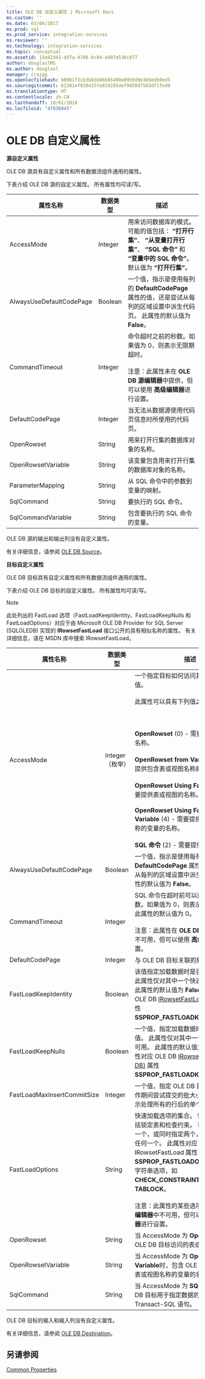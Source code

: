 ```yaml
---
title: OLE DB 自定义属性 | Microsoft Docs
ms.custom: ''
ms.date: 03/04/2017
ms.prod: sql
ms.prod_service: integration-services
ms.reviewer: ''
ms.technology: integration-services
ms.topic: conceptual
ms.assetid: 13a82d41-dd7a-4708-bc84-4407a536c877
author: douglaslMS
ms.author: douglasl
manager: craigg
ms.openlocfilehash: b0961f3cb3b63b86b65490e0959d9e369edb0ed5
ms.sourcegitcommit: 61381ef939415fe019285def9450d7583df1fed0
ms.translationtype: HT
ms.contentlocale: zh-CN
ms.lasthandoff: 10/01/2018
ms.locfileid: "47836045"
---
```

# <a name="ole-db-custom-properties"></a>OLE DB 自定义属性
  **源自定义属性**  
  
 OLE DB 源具有自定义属性和所有数据流组件通用的属性。  
  
 下表介绍 OLE DB 源的自定义属性。 所有属性均可读/写。  
  
|属性名称|数据类型|描述|  
|-------------------|---------------|-----------------|  
|AccessMode|Integer|用来访问数据库的模式。 可能的值包括： **“打开行集”**、 **“从变量打开行集”**、 **“SQL 命令”** 和 **“变量中的 SQL 命令”**。 默认值为 **“打开行集”**。|  
|AlwaysUseDefaultCodePage|Boolean|一个值，指示是使用每列的 **DefaultCodePage** 属性的值，还是尝试从每列的区域设置中派生代码页。 此属性的默认值为 **False**。|  
|CommandTimeout|Integer|命令超时之前的秒数。如果值为 0，则表示无限期超时。<br /><br /> 注意：此属性未在 **OLE DB 源编辑器**中提供，但可以使用 **高级编辑器**进行设置。|  
|DefaultCodePage|Integer|当无法从数据源使用代码页信息时所使用的代码页。|  
|OpenRowset|String|用来打开行集的数据库对象的名称。|  
|OpenRowsetVariable|String|该变量包含用来打开行集的数据库对象的名称。|  
|ParameterMapping|String|从 SQL 命令中的参数到变量的映射。|  
|SqlCommand|String|要执行的 SQL 命令。|  
|SqlCommandVariable|String|包含要执行的 SQL 命令的变量。|  
  
 OLE DB 源的输出和输出列没有自定义属性。  
  
 有关详细信息，请参阅 [OLE DB Source](../../integration-services/data-flow/ole-db-source.md)。  
  
 **目标自定义属性**  
  
 OLE DB 目标具有自定义属性和所有数据流组件通用的属性。  
  
 下表介绍 OLE DB 目标的自定义属性。 所有属性均可读/写。  
  
> [!NOTE]  
>  此处列出的 FastLoad 选项（FastLoadKeepIdentity、FastLoadKeepNulls 和 FastLoadOptions）对应于由 Microsoft OLE DB Provider for SQL Server (SQLOLEDB) 实现的 **IRowsetFastLoad** 接口公开的具有相似名称的属性。 有关详细信息，请在 MSDN 库中搜索 IRowsetFastLoad。  
  
|属性名称|数据类型|描述|  
|-------------------|---------------|-----------------|  
|AccessMode|Integer（枚举）|一个指定目标如何访问其目标数据库的值。<br /><br /> 此属性可以具有下列值之一：<br /><br /> <br /><br /> **OpenRowset** (0) - 需要提供表或视图的名称。<br /><br /> **OpenRowset from Variable** (1) - 需要提供包含表或视图名称的变量的名称。<br /><br /> **OpenRowset Using Fastload** (3) - 需要提供表或视图的名称。<br /><br /> **OpenRowset Using Fastload from Variable** (4) - 需要提供包含表或视图名称的变量的名称。<br /><br /> **SQL 命令** (2) - 需要提供 SQL 语句。|  
|AlwaysUseDefaultCodePage|Boolean|一个值，指示是使用每列的 **DefaultCodePage** 属性的值，还是尝试从每列的区域设置中派生代码页。 此属性的默认值为 **False**。|  
|CommandTimeout|Integer|SQL 命令在超时前可以运行的最大秒数。如果值为 0，则表示不限制时间。 此属性的默认值为 0。<br /><br /> 注意：此属性在 **OLE DB 目标编辑器**中不可用，但可以使用 **高级编辑器**进行设置。|  
|DefaultCodePage|Integer|与 OLE DB 目标关联的默认代码页。|  
|FastLoadKeepIdentity|Boolean|该值指定加载数据时是否复制标识值。 此属性仅对其中一个快速加载选项可用。 此属性的默认值为 **False**。 此属性对应 OLE DB [IRowsetFastLoad (OLE DB)](../../relational-databases/native-client-ole-db-interfaces/irowsetfastload-ole-db.md) 属性 **SSPROP_FASTLOADKEEPIDENTITY**。|  
|FastLoadKeepNulls|Boolean|一个值，指定加载数据时是否复制 Null 值。 此属性仅对其中一个快速加载选项可用。 此属性的默认值为 **False**。 此属性对应 OLE DB [IRowsetFastLoad (OLE DB)](../../relational-databases/native-client-ole-db-interfaces/irowsetfastload-ole-db.md) 属性 **SSPROP_FASTLOADKEEPNULLS**。|  
|FastLoadMaxInsertCommitSize|Integer|一个值，指定 OLE DB 目标在快速加载操作期间尝试提交的批大小。 默认值 **0**指示处理所有的行后的单个提交操作。|  
|FastLoadOptions|String|快速加载选项的集合。 快速加载选项包括锁定表和检查约束。 可以指定其中的一个，或同时指定两个，或不指定其中的任何一个。 此属性对应 OLE DB IRowsetFastLoad 属性 **SSPROP_FASTLOADOPTIONS** 并接受字符串选项，如 **CHECK_CONSTRAINTS** 和 **TABLOCK**。<br /><br /> 注意：此属性的某些选项在 **Excel 目标编辑器**中不可用，但可以使用 **高级编辑器**进行设置。|  
|OpenRowset|String|当 AccessMode 为 **OpenRowset**时，OLE DB 目标访问的表或视图的名称。|  
|OpenRowsetVariable|String|当 AccessMode 为 **OpenRowset from Variable**时，包含 OLE DB 目标访问的表或视图名称的变量的名称。|  
|SqlCommand|String|当 AccessMode 为 **SQL 命令**时，OLE DB 目标用于指定数据的目标列的 Transact-SQL 语句。|  
  
 OLE DB 目标的输入和输入列没有自定义属性。  
  
 有关详细信息，请参阅 [OLE DB Destination](../../integration-services/data-flow/ole-db-destination.md)。  
  
## <a name="see-also"></a>另请参阅  
 [Common Properties](http://msdn.microsoft.com/library/51973502-5cc6-4125-9fce-e60fa1b7b796)  
  
  
